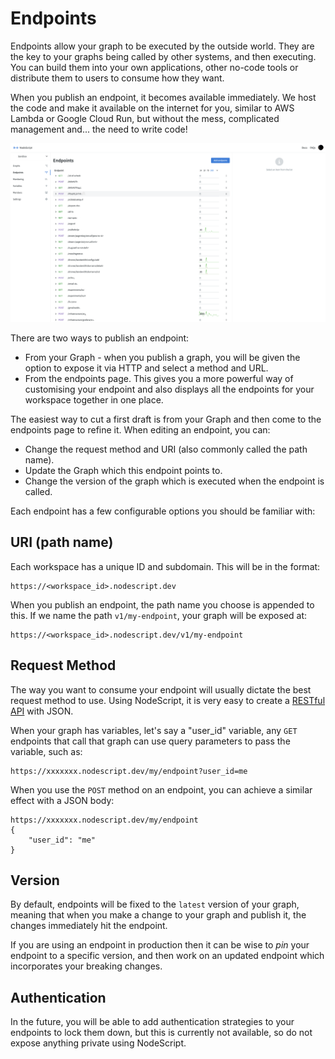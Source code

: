 # Endpoints

Endpoints allow your graph to be executed by the outside world. They are the key to your graphs being called by other systems, and then executing. You can build them into your own applications, other no-code tools or distribute them to users to consume how they want.

When you publish an endpoint, it becomes available immediately. We host the code and make it available on the internet for you, similar to AWS Lambda or Google Cloud Run, but without the mess, complicated management and... the need to write code!

![Endpoints](./images/endpoints/endpoints.png)

There are two ways to publish an endpoint:

 - From your Graph - when you publish a graph, you will be given the option to expose it via HTTP and select a method and URL.
 - From the endpoints page. This gives you a more powerful way of customising your endpoint and also displays all the endpoints for your workspace together in one place.

The easiest way to cut a first draft is from your Graph and then come to the endpoints page to refine it. When editing an endpoint, you can:

 - Change the request method and URI (also commonly called the path name).
 - Update the Graph which this endpoint points to.
 - Change the version of the graph which is executed when the endpoint is called. 

Each endpoint has a few configurable options you should be familiar with:

## URI (path name)

Each workspace has a unique ID and subdomain. This will be in the format:

```
https://<workspace_id>.nodescript.dev
```

When you publish an endpoint, the path name you choose is appended to this. If we name the path `v1/my-endpoint`, your graph will be exposed at:

```
https://<workspace_id>.nodescript.dev/v1/my-endpoint
```

## Request Method

The way you want to consume your endpoint will usually dictate the best request method to use. Using NodeScript, it is very easy to create a [RESTful API](https://www.redhat.com/en/topics/api/what-is-a-rest-api) with JSON.

When your graph has variables, let's say a "user_id" variable, any `GET` endpoints that call that graph can use query parameters to pass the variable, such as:

```
https://xxxxxxx.nodescript.dev/my/endpoint?user_id=me
```

When you use the `POST` method on an endpoint, you can achieve a similar effect with a JSON body:

```
https://xxxxxxx.nodescript.dev/my/endpoint
{
    "user_id": "me"
}
```

## Version

By default, endpoints will be fixed to the `latest` version of your graph, meaning that when you make a change to your graph and publish it, the changes immediately hit the endpoint.

If you are using an endpoint in production then it can be wise to _pin_ your endpoint to a specific version, and then work on an updated endpoint which incorporates your breaking changes.


## Authentication

In the future, you will be able to add authentication strategies to your endpoints to lock them down, but this is currently not available, so do not expose anything private using NodeScript.
